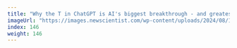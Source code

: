 ```yaml
---
title: "Why the T in ChatGPT is AI's biggest breakthrough - and greatest risk"
imageUrl: "https://images.newscientist.com/wp-content/uploads/2024/08/15111606/SEI_217467197.jpg?width=788"
index: 146
weight: 146
---
```


